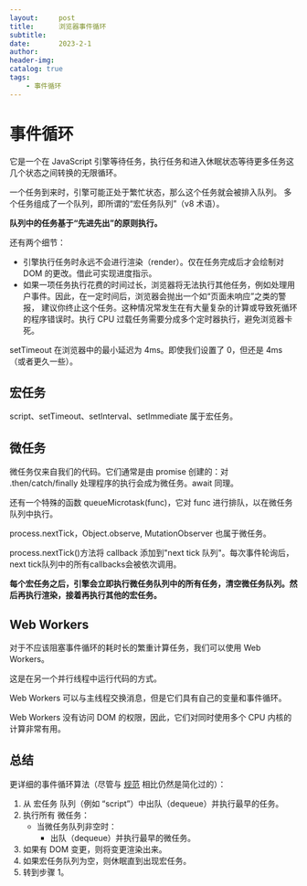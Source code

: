```yaml
---
layout:     post
title:      浏览器事件循环
subtitle:   
date:       2023-2-1
author:     
header-img: 
catalog: true
tags:
    - 事件循环
---
```

# 事件循环
它是一个在 JavaScript 引擎等待任务，执行任务和进入休眠状态等待更多任务这几个状态之间转换的无限循环。

一个任务到来时，引擎可能正处于繁忙状态，那么这个任务就会被排入队列。 多个任务组成了一个队列，即所谓的“宏任务队列”（v8 术语）。

**队列中的任务基于“先进先出”的原则执行。**

还有两个细节：
- 引擎执行任务时永远不会进行渲染（render）。仅在任务完成后才会绘制对 DOM 的更改。借此可实现进度指示。
- 如果一项任务执行花费的时间过长，浏览器将无法执行其他任务，例如处理用户事件。因此，在一定时间后，浏览器会抛出一个如“页面未响应”之类的警报，
建议你终止这个任务。这种情况常发生在有大量复杂的计算或导致死循环的程序错误时。执行 CPU 过载任务需要分成多个定时器执行，避免浏览器卡死。

setTimeout 在浏览器中的最小延迟为 4ms。即使我们设置了 0，但还是 4ms（或者更久一些）。

## 宏任务
script、setTimeout、setInterval、setImmediate 属于宏任务。

## 微任务
微任务仅来自我们的代码。它们通常是由 promise 创建的：对 .then/catch/finally 处理程序的执行会成为微任务。await 同理。

还有一个特殊的函数 queueMicrotask(func)，它对 func 进行排队，以在微任务队列中执行。

process.nextTick，Object.observe, MutationObserver 也属于微任务。

process.nextTick()方法将 callback 添加到"next tick 队列"。每次事件轮询后，next tick队列中的所有callbacks会被依次调用。

**每个宏任务之后，引擎会立即执行微任务队列中的所有任务，清空微任务队列。然后再执行渲染，接着再执行其他的宏任务。**

## Web Workers
对于不应该阻塞事件循环的耗时长的繁重计算任务，我们可以使用 Web Workers。

这是在另一个并行线程中运行代码的方式。

Web Workers 可以与主线程交换消息，但是它们具有自己的变量和事件循环。

Web Workers 没有访问 DOM 的权限，因此，它们对同时使用多个 CPU 内核的计算非常有用。

## 总结
更详细的事件循环算法（尽管与 [规范](https://html.spec.whatwg.org/multipage/webappapis.html#event-loop-processing-model) 相比仍然是简化过的）：

1. 从 宏任务 队列（例如 “script”）中出队（dequeue）并执行最早的任务。
2. 执行所有 微任务：
   - 当微任务队列非空时：
     - 出队（dequeue）并执行最早的微任务。
3. 如果有 DOM 变更，则将变更渲染出来。
4. 如果宏任务队列为空，则休眠直到出现宏任务。
5. 转到步骤 1。
